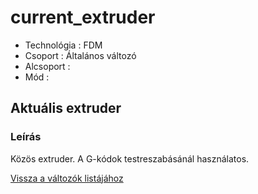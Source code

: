 # current\_extruder

* Technológia :  FDM
* Csoport : Általános változó
* Alcsoport : 
* Mód :

## Aktuális extruder

### Leírás

Közös extruder. A G-kódok testreszabásánál használatos.

[Vissza a változók listájához](./)

